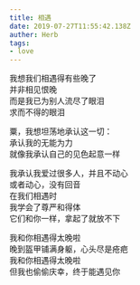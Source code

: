 ```yaml
---
title: 相遇
date: 2019-07-27T11:55:42.138Z
auther: Herb 
tags:
- love
---
```

我想我们相遇得有些晚了\
并非相见恨晚\
而是我已为别人流尽了眼泪\
求而不得的眼泪

粟，我想坦荡地承认这一切：\
承认我的无能为力\
就像我承认自己的见色起意一样

我承认我爱过很多人，并且不动心\
或者动心，没有回音\
在我们相遇时\
我学会了尊严和得体\
它们和你一样，拿起了就放不下

我和你相遇得太晚啦\
晚到盔甲铺满身躯，心头尽是疮疤\
我和你相遇得太晚啦\
但我也偷偷庆幸，终于能遇见你
